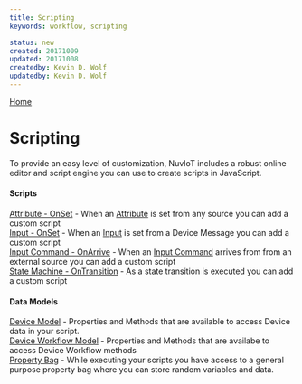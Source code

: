 ```yaml
---
title: Scripting 
keywords: workflow, scripting

status: new
created: 20171009
updated: 20171008
createdby: Kevin D. Wolf
updatedby: Kevin D. Wolf
---
```

[Home](../Index.md)

# Scripting

To provide an easy level of customization, NuvIoT includes a robust online editor and script engine you can
use to create scripts in JavaScript.

#### Scripts
[Attribute - OnSet](AttributeOnSet.md) - When an [Attribute](../Workflows/Attributes.md) is set from any source you can add a custom script  
[Input - OnSet](WorkflowInputOnSet.md) - When an [Input](../Workflows/Input.md) is set from a Device Message you can add a custom script  
[Input Command - OnArrive](InputCommandArrive.md) - When an [Input Command](../Workflows/InputCommands.md) arrives from from an external source you can add a custom script  
[State Machine - OnTransition](StateTransition.md) - As a state transition is executed you can add a custom script

#### Data Models
[Device Model](DeviceScriptingModel.md) - Properties and Methods that are available to access Device data in your script.  
[Device Workflow Model](DeviceWorkflowScriptingModel.md) - Properties and Methods that are availabe to access Device Workflow methods  
[Property Bag](PropertyBag.md) - While executing your scripts you have access to a general purpose property bag where you can store random variables and data.